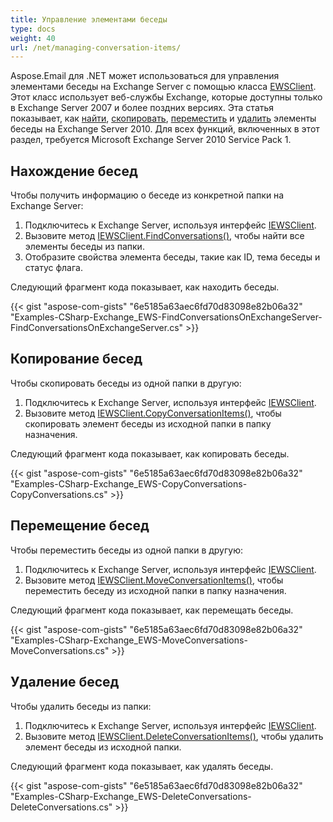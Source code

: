 ```yaml
---
title: Управление элементами беседы
type: docs
weight: 40
url: /net/managing-conversation-items/
---
```



Aspose.Email для .NET может использоваться для управления элементами беседы на Exchange Server с помощью класса [EWSClient](https://reference.aspose.com/email/net/aspose.email.clients.exchange.webservice/ewsclient/). Этот класс использует веб-службы Exchange, которые доступны только в Exchange Server 2007 и более поздних версиях. Эта статья показывает, как [найти](#finding-conversations), [скопировать](#copying-conversations), [переместить](#moving-conversations) и [удалить](#deleting-conversations) элементы беседы на Exchange Server 2010. Для всех функций, включенных в этот раздел, требуется Microsoft Exchange Server 2010 Service Pack 1.

## **Нахождение бесед**

Чтобы получить информацию о беседе из конкретной папки на Exchange Server:

1. Подключитесь к Exchange Server, используя интерфейс [IEWSClient](https://reference.aspose.com/email/net/aspose.email.clients.exchange.webservice/iewsclient/).
1. Вызовите метод [IEWSClient.FindConversations()](https://reference.aspose.com/email/net/aspose.email.clients.exchange.webservice/iewsclient/findconversations/#findconversations), чтобы найти все элементы беседы из папки.
1. Отобразите свойства элемента беседы, такие как ID, тема беседы и статус флага.

Следующий фрагмент кода показывает, как находить беседы.

{{< gist "aspose-com-gists" "6e5185a63aec6fd70d83098e82b06a32" "Examples-CSharp-Exchange_EWS-FindConversationsOnExchangeServer-FindConversationsOnExchangeServer.cs" >}}

## **Копирование бесед**

Чтобы скопировать беседы из одной папки в другую:

1. Подключитесь к Exchange Server, используя интерфейс [IEWSClient](https://reference.aspose.com/email/net/aspose.email.clients.exchange.webservice/iewsclient/).
1. Вызовите метод [IEWSClient.CopyConversationItems()](https://reference.aspose.com/email/net/aspose.email.clients.exchange.webservice/iewsclient/copyconversationitems/#copyconversationitems), чтобы скопировать элемент беседы из исходной папки в папку назначения.

Следующий фрагмент кода показывает, как копировать беседы.

{{< gist "aspose-com-gists" "6e5185a63aec6fd70d83098e82b06a32" "Examples-CSharp-Exchange_EWS-CopyConversations-CopyConversations.cs" >}}

## **Перемещение бесед**

Чтобы переместить беседы из одной папки в другую:

1. Подключитесь к Exchange Server, используя интерфейс [IEWSClient](https://reference.aspose.com/email/net/aspose.email.clients.exchange.webservice/iewsclient/).
1. Вызовите метод [IEWSClient.MoveConversationItems()](https://reference.aspose.com/email/net/aspose.email.clients.exchange.webservice/iewsclient/moveconversationitems/#moveconversationitems), чтобы переместить беседу из исходной папки в папку назначения.

Следующий фрагмент кода показывает, как перемещать беседы.

{{< gist "aspose-com-gists" "6e5185a63aec6fd70d83098e82b06a32" "Examples-CSharp-Exchange_EWS-MoveConversations-MoveConversations.cs" >}}

## **Удаление бесед**

Чтобы удалить беседы из папки:

1. Подключитесь к Exchange Server, используя интерфейс [IEWSClient](https://reference.aspose.com/email/net/aspose.email.clients.exchange.webservice/iewsclient/).
1. Вызовите метод [IEWSClient.DeleteConversationItems()](https://reference.aspose.com/email/net/aspose.email.clients.exchange.webservice/iewsclient/deleteconversationitems/#deleteconversationitems), чтобы удалить элемент беседы из исходной папки.

Следующий фрагмент кода показывает, как удалять беседы.

{{< gist "aspose-com-gists" "6e5185a63aec6fd70d83098e82b06a32" "Examples-CSharp-Exchange_EWS-DeleteConversations-DeleteConversations.cs" >}}